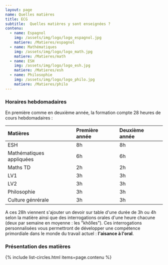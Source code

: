 ```yaml
---
layout: page
name: Quelles matières
title: ECG
subtitle:  Quelles matières y sont enseignées ?
contenu:
  - name: Espagnol
    img: /assets/img/logo/logo_espagnol.jpg
    matiere: /Matieres/espagnol
  - name: Mathématiques
    img: /assets/img/logo/logo_math.jpg
    matiere: /Matieres/math
  - name: ESH
    img: /assets/img/logo/logo_esh.jpg
    matiere: /Matieres/esh
  - name: Philosophie
    img: /assets/img/logo/logo_philo.jpg
    matiere: /Matieres/philo
---
```


### Horaires hebdomadaires ###

En première comme en deuxième année, la formation compte 28 heures de cours hebdomadaires :

| Matières | Première année | Deuxième année |
| :------ |:--- | :--- |
| ESH | 8h | 8h |
| Mathématiques appliquées | 6h | 6h |
| Maths TD | 2h | 2h |
| LV1 | 3h | 3h |
| LV2 | 3h | 3h |
| Philosophie | 3h | 3h |
| Culture génrérale | 3h | 3h |

A ces 28h viennent s'ajouter un devoir sur table d'une durée de 3h ou 4h selon la matière ainsi que des interrogations
 orales d'une heure chacune (deux par semaine en moyenne : les  "khôlles"). Ces interrogations personnalisées vous permettront de développer une compétence primordiale dans le monde du travail actuel : **l'aisance à l'oral**.

### Présentation des matières ###
 
 
 
{% include list-circles.html items=page.contenu %}


